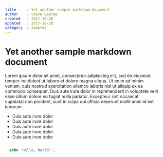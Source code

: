 ```yaml
---
title     : Yet another sample markdown document
author    : Steve George
created   : 2017-10-28
updated   : 2017-10-28
category  : samples
---
```

# Yet another sample markdown document

Lorem ipsum dolor sit amet, consectetur adipisicing elit, sed do eiusmod
tempor incididunt ut labore et dolore magna aliqua. Ut enim ad minim veniam,
quis nostrud exercitation ullamco laboris nisi ut aliquip ex ea commodo
consequat. Duis aute irure dolor in reprehenderit in voluptate velit esse
cillum dolore eu fugiat nulla pariatur. Excepteur sint occaecat cupidatat non
proident, sunt in culpa qui officia deserunt mollit anim id est laborum.

* Duis aute irure dolor
* Duis aute irure dolor
* Duis aute irure dolor
* Duis aute irure dolor
* Duis aute irure dolor

```php

  echo 'Hello, World!';

```
